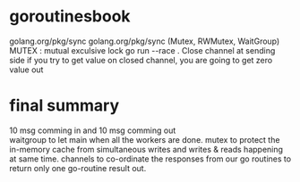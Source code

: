 # goroutinesbook
golang.org/pkg/sync
golang.org/pkg/sync (Mutex, RWMutex, WaitGroup)
MUTEX : mutual exculsive lock
go run --race .
Close channel at sending side
if you try to get value on closed channel, you are going to get zero value out  

# final summary
10 msg comming in and 10 msg comming out  
waitgroup to let main when all the workers are done.
mutex to protect the in-memory cache from simultaneous writes and writes & reads happening at same time.
channels to co-ordinate the responses from our go routines to return only one go-routine result out.   
